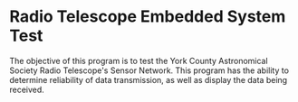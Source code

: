 # Radio Telescope Embedded System Test
The objective of this program is to test the York County Astronomical Society Radio Telescope's Sensor Network. This program has the ability to determine reliability of data transmission, as well as display the data being received.
